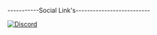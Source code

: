 -----------Social Link's--------------------------


[![Discord](https://img.shields.io/discord/997665751773237298?label=Join%20Our%20Discord%20Server&style=for-the-badge)](https://dsc.gg/CapingCube)
